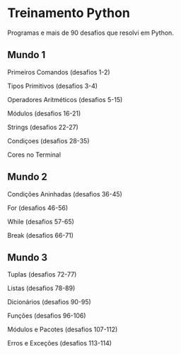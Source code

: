 # Treinamento Python

Programas e mais de 90 desafios que resolvi em Python.

## Mundo 1

Primeiros Comandos (desafios 1-2)

Tipos Primitivos (desafios 3-4)

Operadores Aritméticos (desafios 5-15)

Módulos (desafios 16-21)

Strings (desafios 22-27)

Condiçoes (desafios 28-35)

Cores no Terminal

## Mundo 2

Condições Aninhadas (desafios 36-45)

For (desafios 46-56)

While (desafios 57-65)

Break (desafios 66-71)

## Mundo 3

Tuplas (desafios 72-77)

Listas (desafios 78-89)

Dicionários (desafios 90-95)

Funções (desafios 96-106)

Módulos e Pacotes (desafios 107-112)

Erros e Exceções (desafios 113-114)
